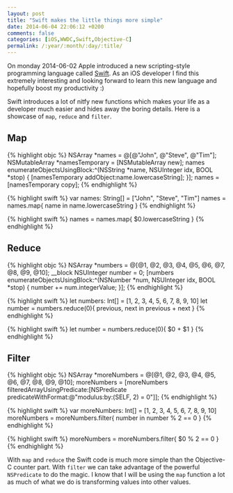 ```yaml
---
layout: post
title: "Swift makes the little things more simple"
date: 2014-06-04 22:06:12 +0200
comments: false
categories: [iOS,WWDC,Swift,Objective-C]
permalink: /:year/:month/:day/:title/
---
```

On monday 2014-06-02 Apple introduced a new scripting-style programming language called [Swift](https://developer.apple.com/swift/). As an iOS developer I find this extremely interesting and looking forward to learn this new language and hopefully boost my productivity :)

Swift introduces a lot of nitfy new functions which makes your life as a developer much easier and hides away the boring details. Here is a showcase of `map`, `reduce` and `filter`.

## Map

{% highlight objc %}
NSArray *names = @[@"John", @"Steve", @"Tim"];
NSMutableArray *namesTemporary = [NSMutableArray new];
names enumerateObjectsUsingBlock:^(NSString *name, NSUInteger idx, BOOL *stop) {
    [namesTemporary addObject:name.lowercaseString];
}];
names = [namesTemporary copy];
{% endhighlight %}

{% highlight swift %}
var names: String[] = ["John", "Steve", "Tim"]
names = names.map{ name in name.lowercaseString }
{% endhighlight %}

{% highlight swift %}
names = names.map{ $0.lowercaseString }
{% endhighlight %}

<!--more-->

## Reduce

{% highlight objc %}
NSArray *numbers = @[@1, @2, @3, @4, @5, @6, @7, @8, @9, @10];
__block NSUInteger number = 0;
[numbers enumerateObjectsUsingBlock:^(NSNumber *num, NSUInteger idx, BOOL *stop) {
    number += num.integerValue;
}];
{% endhighlight %}

{% highlight swift %}
let numbers: Int[] = [1, 2, 3, 4, 5, 6, 7, 8, 9, 10]
let number = numbers.reduce(0){ previous, next in previous + next }
{% endhighlight %}

{% highlight swift %}
let number = numbers.reduce(0){ $0 + $1 }
{% endhighlight %}

## Filter
{% highlight objc %}
NSArray *moreNumbers = @[@1, @2, @3, @4, @5, @6, @7, @8, @9, @10];
moreNumbers = [moreNumbers filteredArrayUsingPredicate:[NSPredicate predicateWithFormat:@"modulus:by:(SELF, 2) = 0"]];
{% endhighlight %}

{% highlight swift %}
var moreNumbers: Int[] = [1, 2, 3, 4, 5, 6, 7, 8, 9, 10]
moreNumbers = moreNumbers.filter{ number in number % 2 == 0 }
{% endhighlight %}

{% highlight swift %}
moreNumbers = moreNumbers.filter{ $0 % 2 == 0 }
{% endhighlight %}

With `map` and `reduce` the Swift code is much more simple than the Objective-C counter part. With `filter` we can take advantage of the powerful `NSPredicate` to do the magic.
I know that I will be using the `map` function a lot as much of what we do is transforming values into other values.
